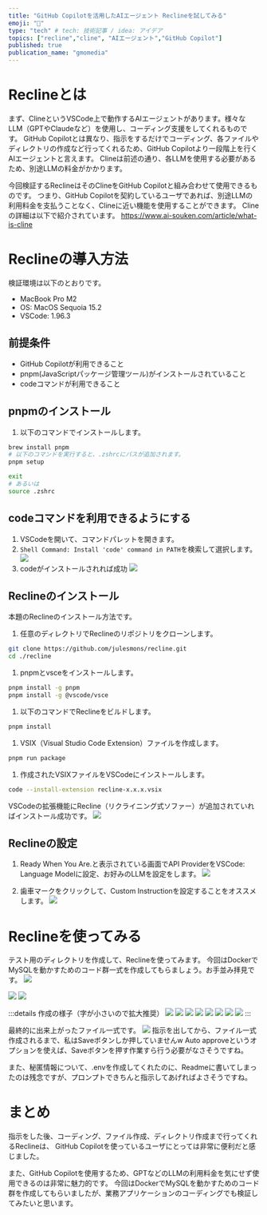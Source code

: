 ```yaml
---
title: "GitHub Copilotを活用したAIエージェント Reclineを試してみる"
emoji: "🤖"
type: "tech" # tech: 技術記事 / idea: アイデア
topics: ["recline","cline", "AIエージェント","GitHub Copilot"]
published: true
publication_name: "gmomedia"
---
```



# Reclineとは
まず、ClineというVSCode上で動作するAIエージェントがあります。様々なLLM（GPTやClaudeなど）を使用し、コーディング支援をしてくれるものです。
GitHub Copilotとは異なり、指示をするだけでコーディング、各ファイルやディレクトリの作成など行ってくれるため、GitHub Copilotより一段階上を行くAIエージェントと言えます。
Clineは前述の通り、各LLMを使用する必要があるため、別途LLMの料金がかかります。


今回検証するReclineはそのClineをGitHub Copilotと組み合わせて使用できるものです。
つまり、GitHub Copilotを契約しているユーザであれば、別途LLMの利用料金を支払うことなく、Clineに近い機能を使用することができます。
Clineの詳細は以下で紹介されています。
https://www.ai-souken.com/article/what-is-cline


# Reclineの導入方法
検証環境は以下のとおりです。
- MacBook Pro M2
- OS: MacOS Sequoia 15.2
- VSCode: 1.96.3

## 前提条件
- GitHub Copilotが利用できること
- pnpm(JavaScriptパッケージ管理ツール)がインストールされていること
- codeコマンドが利用できること


## pnpmのインストール
1. 以下のコマンドでインストールします。
```sh
brew install pnpm
# 以下のコマンドを実行すると、.zshrcにパスが追加されます。
pnpm setup

exit 
# あるいは
source .zshrc
```

## codeコマンドを利用できるようにする
1. VSCodeを開いて、コマンドパレットを開きます。
1. `Shell Command: Install 'code' command in PATH`を検索して選択します。
![](/images/cbafecc45f9b75/1.png)
1. codeがインストールされれば成功
![](/images/cbafecc45f9b75/2.png)

## Reclineのインストール
本題のReclineのインストール方法です。

1. 任意のディレクトリでReclineのリポジトリをクローンします。
```sh
git clone https://github.com/julesmons/recline.git
cd ./recline
```
1. pnpmとvsceをインストールします。
```sh
pnpm install -g pnpm
pnpm install -g @vscode/vsce
```
1. 以下のコマンドでReclineをビルドします。
```sh
pnpm install
```

1. VSIX（Visual Studio Code Extension）ファイルを作成します。
```sh
pnpm run package
```

1. 作成されたVSIXファイルをVSCodeにインストールします。
```sh   
code --install-extension recline-x.x.x.vsix
```

VSCodeの拡張機能にRecline（リクライニング式ソファー）が追加されていればインストール成功です。
![](/images/cbafecc45f9b75/3.png)

## Reclineの設定
1. Ready When You Are.と表示されている画面でAPI ProviderをVSCode: Language Modelに設定、お好みのLLMを設定をします。
![](/images/cbafecc45f9b75/4.png)

1. 歯車マークをクリックして、Custom Instructionを設定することをオススメします。
![](/images/cbafecc45f9b75/7.png)


# Reclineを使ってみる
テスト用のディレクトリを作成して、Reclineを使ってみます。
今回はDockerでMySQLを動かすためのコード群一式を作成してもらましょう。お手並み拝見です。
![](/images/cbafecc45f9b75/8.png)

![](/images/cbafecc45f9b75/30.png)
![](/images/cbafecc45f9b75/31.png)


:::details 作成の様子（字が小さいので拡大推奨）
![](/images/cbafecc45f9b75/9.png)
![](/images/cbafecc45f9b75/10.png)
![](/images/cbafecc45f9b75/11.png)
![](/images/cbafecc45f9b75/12.png)
![](/images/cbafecc45f9b75/13.png)
![](/images/cbafecc45f9b75/14.png)
![](/images/cbafecc45f9b75/15.png)
![](/images/cbafecc45f9b75/16.png)
:::


最終的に出来上がったファイル一式です。
![](/images/cbafecc45f9b75/32.png)
指示を出してから、ファイル一式作成されるまで、私はSaveボタンしか押していませんw
Auto approveというオプションを使えば、Saveボタンを押す作業すら行う必要がなさそうですね。

また、秘匿情報について、.envを作成してくれたのに、Readmeに書いてしまったのは残念ですが、プロンプトできちんと指示してあげればよさそうですね。

# まとめ
指示をした後、コーディング、ファイル作成、ディレクトリ作成まで行ってくれるReclineは、
GitHub Copilotを使っているユーザにとっては非常に便利だと感じました。

また、GitHub Copilotを使用するため、GPTなどのLLMの利用料金を気にせず使用できるのは非常に魅力的です。
今回はDockerでMySQLを動かすためのコード群を作成してもらいましたが、業務アプリケーションのコーディングでも検証してみたいと思います。